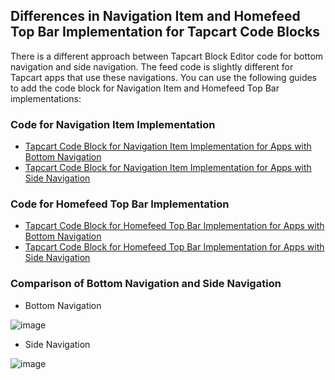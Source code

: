 ## Differences in Navigation Item and Homefeed Top Bar Implementation for Tapcart Code Blocks

There is a different approach between Tapcart Block Editor code for bottom navigation and side navigation. The feed code is slightly different for Tapcart apps that use these navigations. You can use the following guides to add the code block for Navigation Item and Homefeed Top Bar implementations:

### Code for Navigation Item Implementation

- [Tapcart Code Block for Navigation Item Implementation for Apps with Bottom Navigation](https://github.com/GoTolstoy/tolstoy-toly-kb/blob/154236e40bf775058bbdf1f63467b3b30d337aef/products/play/product/library/functions/publishing/by-layout/tapcart-code-block-for-navigation-item-implementation-for-apps-with-bottom-navigation.md)
- [Tapcart Code Block for Navigation Item Implementation for Apps with Side Navigation](https://github.com/GoTolstoy/tolstoy-toly-kb/blob/5cbd67dc9c96ce2e5eac10c1c88c107bbeeeb955/products/play/product/library/functions/publishing/by-layout/tapcart-code-block-for-navigation-item-implementation-for-apps-with-side-navigation.md)

### Code for Homefeed Top Bar Implementation

- [Tapcart Code Block for Homefeed Top Bar Implementation for Apps with Bottom Navigation](https://github.com/GoTolstoy/tolstoy-toly-kb/blob/9e6d6eae094d358e58fb2f448a2fc640691bb47a/products/play/product/library/functions/publishing/by-layout/tapcart-code-block-for-homefeed-top-bar-implementation-for-apps-with-bottom-navigation.md)
- [Tapcart Code Block for Homefeed Top Bar Implementation for Apps with Side Navigation](https://github.com/GoTolstoy/tolstoy-toly-kb/blob/0e4fda3ca03e5d4d2b2547d35d0a8e98c4cf4aed/products/play/product/library/functions/publishing/by-layout/tapcart-code-block-for-homefeed-top-bar-implementation-for-apps-with-side-navigation.md)

### Comparison of Bottom Navigation and Side Navigation

- Bottom Navigation

![image](https://github.com/user-attachments/assets/37f2a73d-0a50-467c-8a81-42819457ad13)

- Side Navigation

![image](https://github.com/user-attachments/assets/f22bad6e-9754-43aa-8e73-0c7068ba6de1)